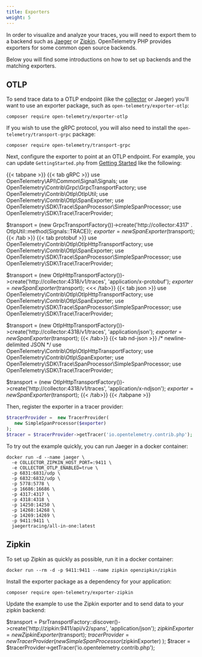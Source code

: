 ```yaml
---
title: Exporters
weight: 5
---
```


In order to visualize and analyze your traces, you will need to export them to a
backend such as [Jaeger](https://www.jaegertracing.io/) or
[Zipkin](https://zipkin.io/). OpenTelemetry PHP provides exporters for some
common open source backends.

Below you will find some introductions on how to set up backends and the
matching exporters.

## OTLP

To send trace data to a OTLP endpoint (like the [collector](/docs/collector) or
Jaeger) you'll want to use an exporter package, such as
`open-telemetry/exporter-otlp`:

```shell
composer require open-telemetry/exporter-otlp
```

If you wish to use the gRPC protocol, you will also need to install the
`open-telemetry/transport-grpc` package:

```shell
composer require open-telemetry/transport-grpc
```

Next, configure the exporter to point at an OTLP endpoint. For example, you can
update `GettingStarted.php` from
[Getting Started](/docs/instrumentation/php/getting-started/) like the
following:

<!-- prettier-ignore-start -->
{{< tabpane >}}
{{< tab gRPC >}}
use OpenTelemetry\API\Common\Signal\Signals;
use OpenTelemetry\Contrib\Grpc\GrpcTransportFactory;
use OpenTelemetry\Contrib\Otlp\OtlpUtil;
use OpenTelemetry\Contrib\Otlp\SpanExporter;
use OpenTelemetry\SDK\Trace\SpanProcessor\SimpleSpanProcessor;
use OpenTelemetry\SDK\Trace\TracerProvider;

$transport = (new GrpcTransportFactory())->create('http://collector:4317' . OtlpUtil::method(Signals::TRACE));
$exporter = new SpanExporter($transport);
{{< /tab >}}
{{< tab protobuf >}}
use OpenTelemetry\Contrib\Otlp\OtlpHttpTransportFactory;
use OpenTelemetry\Contrib\Otlp\SpanExporter;
use OpenTelemetry\SDK\Trace\SpanProcessor\SimpleSpanProcessor;
use OpenTelemetry\SDK\Trace\TracerProvider;

$transport = (new OtlpHttpTransportFactory())->create('http://collector:4318/v1/traces', 'application/x-protobuf');
$exporter = new SpanExporter($transport);
<<< /tab>}}
{{< tab json >}}
use OpenTelemetry\Contrib\Otlp\OtlpHttpTransportFactory;
use OpenTelemetry\Contrib\Otlp\SpanExporter;
use OpenTelemetry\SDK\Trace\SpanProcessor\SimpleSpanProcessor;
use OpenTelemetry\SDK\Trace\TracerProvider;

$transport = (new OtlpHttpTransportFactory())->create('http://collector:4318/v1/traces', 'application/json');
$exporter = new SpanExporter($transport);
{{< /tab>}}
{{< tab nd-json >}}
/* newline-delimited JSON */
use OpenTelemetry\Contrib\Otlp\OtlpHttpTransportFactory;
use OpenTelemetry\Contrib\Otlp\SpanExporter;
use OpenTelemetry\SDK\Trace\SpanProcessor\SimpleSpanProcessor;
use OpenTelemetry\SDK\Trace\TracerProvider;

$transport = (new OtlpHttpTransportFactory())->create('http://collector:4318/v1/traces', 'application/x-ndjson');
$exporter = new SpanExporter($transport);
{{< /tab>}}
{{< /tabpane >}}
<!-- prettier-ignore-end -->

Then, register the exporter in a tracer provider:

```php
$tracerProvider =  new TracerProvider(
   new SimpleSpanProcessor($exporter)
);
$tracer = $tracerProvider->getTracer('io.opentelemetry.contrib.php');
```

To try out the example quickly, you can run Jaeger in a docker container:

```shell
docker run -d --name jaeger \
  -e COLLECTOR_ZIPKIN_HOST_PORT=:9411 \
  -e COLLECTOR_OTLP_ENABLED=true \
  -p 6831:6831/udp \
  -p 6832:6832/udp \
  -p 5778:5778 \
  -p 16686:16686 \
  -p 4317:4317 \
  -p 4318:4318 \
  -p 14250:14250 \
  -p 14268:14268 \
  -p 14269:14269 \
  -p 9411:9411 \
  jaegertracing/all-in-one:latest
```

## Zipkin

To set up Zipkin as quickly as possible, run it in a docker container:

```shell
docker run --rm -d -p 9411:9411 --name zipkin openzipkin/zipkin
```

Install the exporter package as a dependency for your application:

```shell
composer require open-telemetry/exporter-zipkin
```

Update the example to use the Zipkin exporter and to send data to your zipkin
backend:

<!-- prettier-ignore-start -->
$transport = PsrTransportFactory::discover()->create('http://zipkin:9411/api/v2/spans', 'application/json');
$zipkinExporter = new ZipkinExporter($transport);
$tracerProvider =  new TracerProvider(
    new SimpleSpanProcessor($zipkinExporter)
);
$tracer = $tracerProvider->getTracer('io.opentelemetry.contrib.php');
<!-- prettier-ignore-end -->
